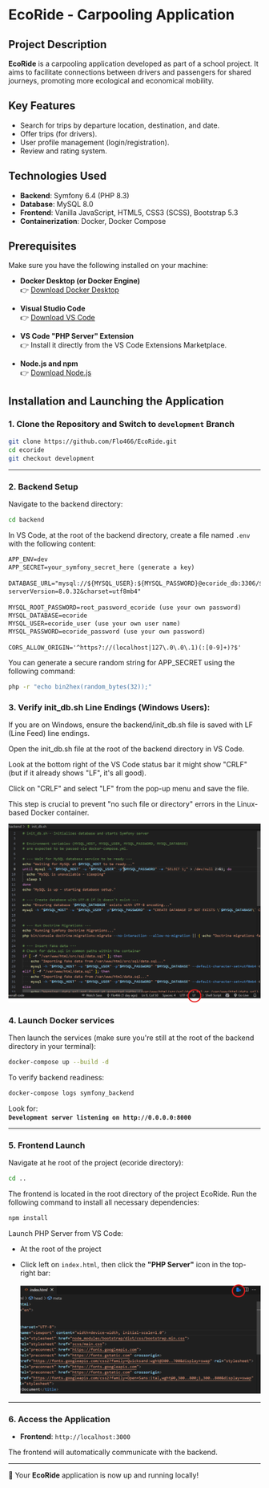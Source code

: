 # EcoRide - Carpooling Application

## Project Description

**EcoRide** is a carpooling application developed as part of a school project. It aims to facilitate connections between drivers and passengers for shared journeys, promoting more ecological and economical mobility.

## Key Features

- Search for trips by departure location, destination, and date.
- Offer trips (for drivers).
- User profile management (login/registration).
- Review and rating system.

## Technologies Used

- **Backend**: Symfony 6.4 (PHP 8.3)
- **Database**: MySQL 8.0
- **Frontend**: Vanilla JavaScript, HTML5, CSS3 (SCSS), Bootstrap 5.3
- **Containerization**: Docker, Docker Compose

## Prerequisites

Make sure you have the following installed on your machine:

- **Docker Desktop (or Docker Engine)**  
  👉 [Download Docker Desktop](https://www.docker.com/products/docker-desktop/)

- **Visual Studio Code**  
  👉 [Download VS Code](https://code.visualstudio.com/)

- **VS Code "PHP Server" Extension**  
  👉 Install it directly from the VS Code Extensions Marketplace.

- **Node.js and npm**  
  👉 [Download Node.js](https://nodejs.org/)

## Installation and Launching the Application

### 1. Clone the Repository and Switch to `development` Branch

```bash
git clone https://github.com/Flo466/EcoRide.git
cd ecoride
git checkout development
```
---

### 2. Backend Setup

Navigate to the backend directory:

```bash
cd backend
```

In VS Code, at the root of the backend directory, create a file named `.env` with the following content:

```env
APP_ENV=dev
APP_SECRET=your_symfony_secret_here (generate a key)

DATABASE_URL="mysql://${MYSQL_USER}:${MYSQL_PASSWORD}@ecoride_db:3306/${MYSQL_DATABASE}?serverVersion=8.0.32&charset=utf8mb4"

MYSQL_ROOT_PASSWORD=root_password_ecoride (use your own password)
MYSQL_DATABASE=ecoride
MYSQL_USER=ecoride_user (use your own user name)
MYSQL_PASSWORD=ecoride_password (use your own password)

CORS_ALLOW_ORIGIN='^https?://(localhost|127\.0\.0\.1)(:[0-9]+)?$'
```

You can generate a secure random string for APP_SECRET using the following command:

```bash
php -r "echo bin2hex(random_bytes(32));"

```


### 3. Verify init_db.sh Line Endings (Windows Users):

If you are on Windows, ensure the backend/init_db.sh file is saved with LF (Line Feed) line endings.

Open the init_db.sh file at the root of the backend directory in VS Code.

Look at the bottom right of the VS Code status bar it might show "CRLF" (but if it already shows "LF", it's all good).

Click on "CRLF" and select "LF" from the pop-up menu and save the file.

This step is crucial to prevent "no such file or directory" errors in the Linux-based Docker container.


  ![Image](assets/images/screen1.png)


### 4. Launch Docker services

Then launch the services (make sure you're still at the root of the backend directory in your terminal):

```bash
docker-compose up --build -d
```

To verify backend readiness:

```bash
docker-compose logs symfony_backend
```

Look for:  
**`Development server listening on http://0.0.0.0:8000`**

---

### 5. Frontend Launch

Navigate at he root of the project (ecoride directory):

```bash
cd ..
```

The frontend is located in the root directory of the project EcoRide.
Run the following command to install all necessary dependencies:

```bash
npm install
```

Launch PHP Server from VS Code:

- At the root of the project
- Click left on `index.html`, then click the **"PHP Server"** icon in the top-right bar: 

  ![Image](assets/images/image-1.png)

---

### 6. Access the Application

- **Frontend**: `http://localhost:3000`

The frontend will automatically communicate with the backend.

---

🎉 Your **EcoRide** application is now up and running locally!
